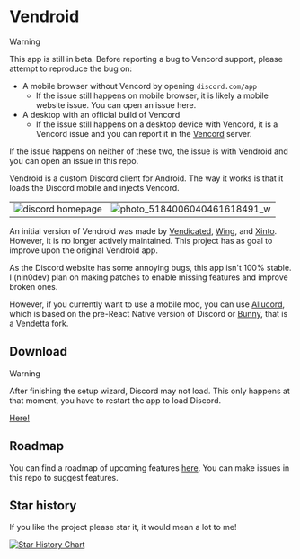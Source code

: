 # Vendroid

> [!WARNING]
> This app is still in beta. Before reporting a bug to Vencord support, please attempt to reproduce the bug on:
> - A mobile browser without Vencord by opening `discord.com/app`
>   - If the issue still happens on mobile browser, it is likely a mobile website issue. You can open an issue here. 
> - A desktop with an official build of Vencord
>   - If the issue still happens on a desktop device with Vencord, it is a Vencord issue and you can report it in the [Vencord](https://discord.gg/vencord) server.
> 
> If the issue happens on neither of these two, the issue is with Vendroid and you can open an issue in this repo. 

Vendroid is a custom Discord client for Android. The way it works is that it loads the Discord mobile and injects Vencord.

| | |
|:--:|:--:|
|![discord homepage](https://github.com/nin0-dev/Vendroid/assets/75569739/488770ea-3331-4979-ba0f-2bd4de964a21)|![photo_5184006040461618491_w](https://github.com/nin0-dev/Vendroid/assets/75569739/c01a01b8-2dab-4126-a20b-7cd4d0d394cc)|

An initial version of Vendroid was made by [Vendicated](https://github.com/Vendicated), [Wing](https://github.com/wingio), and [Xinto](https://github.com/X1nto). However, it is no longer actively maintained. This project has as goal to improve upon the original Vendroid app.

As the Discord website has some annoying bugs, this app isn't 100% stable. I (nin0dev) plan on making patches to enable missing features and improve broken ones.

However, if you currently want to use a mobile mod, you can use [Aliucord](https://github.com/Aliucord/Aliucord), which is based on the pre-React Native version of Discord or [Bunny](https://github.com/pyoncord/Pyoncord), that is a Vendetta fork.

## Download

> [!WARNING]
> After finishing the setup wizard, Discord may not load. This only happens at that moment, you have to restart the app to load Discord.

[Here!](https://github.com/VendroidEnhanced/Vendroid/releases/latest/download/app-release.apk)

## Roadmap

You can find a roadmap of upcoming features [here](https://github.com/orgs/VendroidEnhanced/projects/1). You can make issues in this repo to suggest features.

## Star history

If you like the project please star it, it would mean a lot to me!

<a href="https://star-history.com/#VendroidEnhanced/Vendroid&Date">
 <picture>
   <source media="(prefers-color-scheme: dark)" srcset="https://api.star-history.com/svg?repos=VendroidEnhanced/Vendroid&type=Date&theme=dark" />
   <source media="(prefers-color-scheme: light)" srcset="https://api.star-history.com/svg?repos=VendroidEnhanced/Vendroid&type=Date" />
   <img alt="Star History Chart" src="https://api.star-history.com/svg?repos=VendroidEnhanced/Vendroid&type=Date" />
 </picture>
</a>

